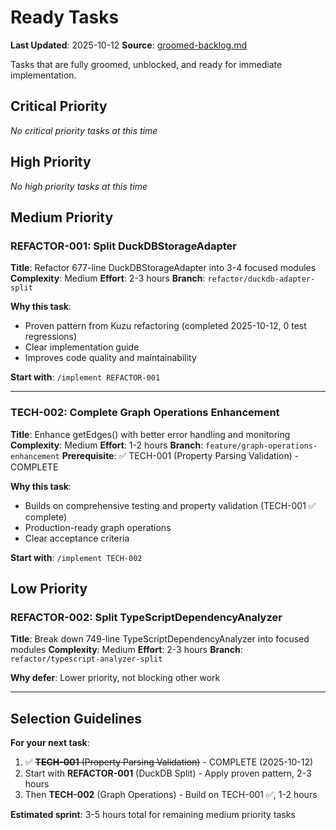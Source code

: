 # Ready Tasks

**Last Updated**: 2025-10-12
**Source**: [groomed-backlog.md](../../planning/groomed-backlog.md)

Tasks that are fully groomed, unblocked, and ready for immediate implementation.

## Critical Priority

*No critical priority tasks at this time*

## High Priority

*No high priority tasks at this time*

## Medium Priority

### REFACTOR-001: Split DuckDBStorageAdapter
**Title**: Refactor 677-line DuckDBStorageAdapter into 3-4 focused modules
**Complexity**: Medium
**Effort**: 2-3 hours
**Branch**: `refactor/duckdb-adapter-split`

**Why this task**:
- Proven pattern from Kuzu refactoring (completed 2025-10-12, 0 test regressions)
- Clear implementation guide
- Improves code quality and maintainability

**Start with**: `/implement REFACTOR-001`

---

### TECH-002: Complete Graph Operations Enhancement
**Title**: Enhance getEdges() with better error handling and monitoring
**Complexity**: Medium
**Effort**: 1-2 hours
**Branch**: `feature/graph-operations-enhancement`
**Prerequisite**: ✅ TECH-001 (Property Parsing Validation) - COMPLETE

**Why this task**:
- Builds on comprehensive testing and property validation (TECH-001 ✅ complete)
- Production-ready graph operations
- Clear acceptance criteria

**Start with**: `/implement TECH-002`

## Low Priority

### REFACTOR-002: Split TypeScriptDependencyAnalyzer
**Title**: Break down 749-line TypeScriptDependencyAnalyzer into focused modules
**Complexity**: Medium
**Effort**: 2-3 hours
**Branch**: `refactor/typescript-analyzer-split`

**Why defer**: Lower priority, not blocking other work

---

## Selection Guidelines

**For your next task**:
1. ✅ ~~**TECH-001** (Property Parsing Validation)~~ - COMPLETE (2025-10-12)
2. Start with **REFACTOR-001** (DuckDB Split) - Apply proven pattern, 2-3 hours
3. Then **TECH-002** (Graph Operations) - Build on TECH-001 ✅, 1-2 hours

**Estimated sprint**: 3-5 hours total for remaining medium priority tasks
